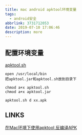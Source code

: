 ```yaml
---
title: mac android apktool环境变量
tags:
  - android安全
abbrlink: 3731712053
date: 2019-07-10 17:06:46
description: more
---
```

## 配置环境变量
[apktool.sh](https://raw.githubusercontent.com/iBotPeaches/Apktool/master/scripts/osx/apktool)  

```
open /usr/local/bin
把apktool.jar和apktool.sh放到目录下

chmod a+x apktool.sh
chmod a+x apktool.jar

apktool.sh d xx.apk
```

## LINKS
[在Mac环境下使用apktool 反编译APK](https://www.jianshu.com/p/df15f475d99e)  
